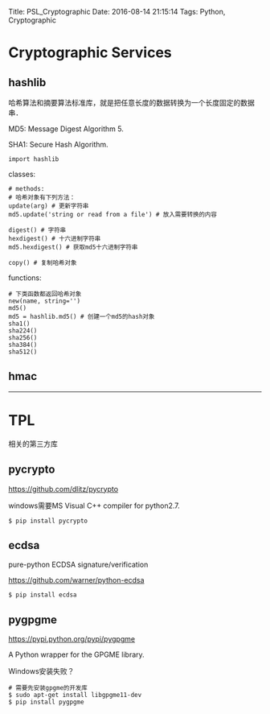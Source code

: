 Title: PSL_Cryptographic
Date: 2016-08-14 21:15:14
Tags: Python, Cryptographic



# Cryptographic Services

## hashlib

哈希算法和摘要算法标准库，就是把任意长度的数据转换为一个长度固定的数据串．

MD5: Message Digest Algorithm 5.

SHA1: Secure Hash Algorithm.

    import hashlib

classes:

    # methods:
    # 哈希对象有下列方法：
    update(arg) # 更新字符串
    md5.update('string or read from a file') # 放入需要转换的内容

    digest() # 字符串
    hexdigest() # 十六进制字符串
    md5.hexdigest() # 获取md5十六进制字符串

    copy() # 复制哈希对象

functions:

    # 下类函数都返回哈希对象
    new(name, string='')
    md5()
    md5 = hashlib.md5() # 创建一个md5的hash对象
    sha1()
    sha224()
    sha256()
    sha384()
    sha512()

## hmac

***

# TPL

相关的第三方库

## pycrypto

<https://github.com/dlitz/pycrypto>

windows需要MS Visual C++ compiler for python2.7.

    $ pip install pycrypto

## ecdsa

pure-python ECDSA signature/verification

<https://github.com/warner/python-ecdsa>

    $ pip install ecdsa

## pygpgme

<https://pypi.python.org/pypi/pygpgme>

A Python wrapper for the GPGME library.

Windows安装失败？

    # 需要先安装gpgme的开发库
    $ sudo apt-get install libgpgme11-dev
    $ pip install pygpgme

